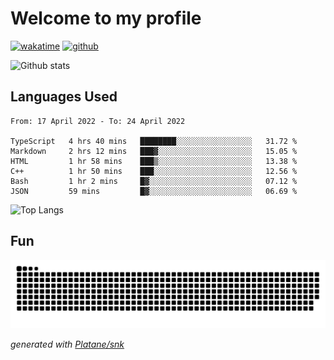 # Welcome to my profile

[![wakatime](https://wakatime.com/badge/user/82c377cd-a54c-404c-b7df-177b313ca539.svg)](https://wakatime.com/@82c377cd-a54c-404c-b7df-177b313ca539)
[![github](https://img.shields.io/github/followers/xinthose?logo=github&style=plastic)](https://github.com/alanhamlett?tab=followers)

![Github stats](https://github-readme-stats.vercel.app/api?username=xinthose&show_icons=true&theme=radical&count_private=true)

## Languages Used

<!--START_SECTION:waka-->

```text
From: 17 April 2022 - To: 24 April 2022

TypeScript   4 hrs 40 mins   ████████░░░░░░░░░░░░░░░░░   31.72 %
Markdown     2 hrs 12 mins   ███▓░░░░░░░░░░░░░░░░░░░░░   15.05 %
HTML         1 hr 58 mins    ███▒░░░░░░░░░░░░░░░░░░░░░   13.38 %
C++          1 hr 50 mins    ███░░░░░░░░░░░░░░░░░░░░░░   12.56 %
Bash         1 hr 2 mins     █▓░░░░░░░░░░░░░░░░░░░░░░░   07.12 %
JSON         59 mins         █▓░░░░░░░░░░░░░░░░░░░░░░░   06.69 %
```

<!--END_SECTION:waka-->

![Top Langs](https://github-readme-stats.vercel.app/api/top-langs/?username=xinthose)

## Fun
![github contribution grid snake animation](https://raw.githubusercontent.com/xinthose/xinthose/output/github-contribution-grid-snake.svg)

_generated with [Platane/snk](https://github.com/Platane/snk)_
